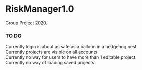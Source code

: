 # RiskManager1.0
Group Project 2020.






### TO DO

Currently login is about as safe as a balloon in a hedgehog nest  
Currently projects are visible on all accounts  
Currently no way for users to have more than 1 editable project  
Currently no way of loading saved projects  
